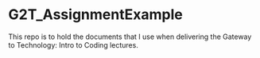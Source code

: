 # G2T_AssignmentExample
This repo is to hold the documents that I use when delivering the Gateway to Technology: Intro to Coding lectures. 
